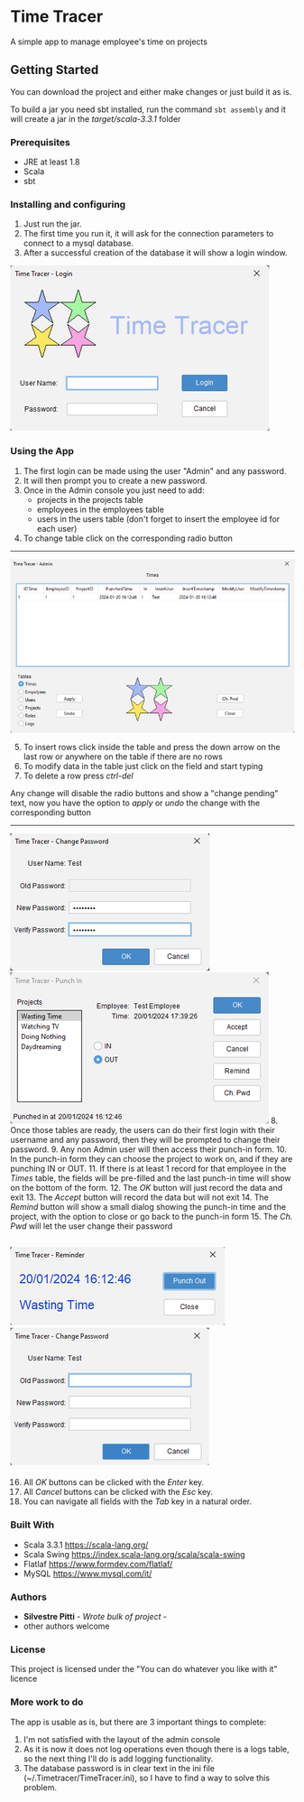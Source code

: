 # Time Tracer

A simple app to manage employee's time on projects

## Getting Started

You can download the project and either make changes or just build it as is.

To build a jar you need sbt installed, run the command  `sbt assembly` and it will create
a jar in the *target/scala-3.3.1* folder

### Prerequisites

- JRE at least 1.8
- Scala
- sbt

### Installing and configuring

1. Just run the jar.
2. The first time you run it, it will ask for the connection parameters to connect to a mysql database.
3. After a successful creation of the database it will show a login window.

![Login.png](ReadmeResources%2FLogin.png)

### Using the App

1. The first login can be made using the user "Admin" and any password.
2. It will then prompt you to create a new password.
3. Once in the Admin console you just need to add:
    - projects in the projects table
    - employees in the employees table
    - users in the users table (don't forget to insert the employee id for each user)
4. To change table click on the corresponding radio button
---
![AdminConsole.png](ReadmeResources%2FAdminConsole.png)

5. To insert rows click inside the table and press the down arrow on the last row or anywhere on the table if there are no rows
6. To modify data in the table just click on the field and start typing
7. To delete a row press *ctrl-del*

Any change will disable the radio buttons and show a "change pending" text, now you have the option to *apply* or *undo* the change with the corresponding button

---
![FirstLoginChangePassword.png](ReadmeResources%2FFirstLoginChangePassword.png)
![PunchInForm.png](ReadmeResources%2FPunchInForm.png)
8. Once  those tables are ready, the users can do their first login with their username and any password, then they will be prompted to change their password.
9. Any non Admin user will then access their punch-in form.
10. In the punch-in form they can choose the project to work on, and if they are punching IN or OUT.
11. If there is at least 1 record for that employee in the *Times* table, the fields will be pre-filled and the last punch-in time will show on the bottom of the form.
12. The *OK* button will just record the data and exit
13. The *Accept* button will record the data but will not exit
14. The *Remind* button will show a small dialog showing the punch-in time and the project, with the option to close or go back to the punch-in form
15. The *Ch. Pwd* will let the user change their password

![Reminder.png](ReadmeResources%2FReminder.png)
![ChangePassword.png](ReadmeResources%2FChangePassword.png)
---
16. All *OK* buttons can be clicked with the *Enter* key.
17. All *Cancel* buttons can be clicked with the *Esc* key.
18. You can navigate all fields with the *Tab* key in a natural order.

### Built With

- Scala 3.3.1 https://scala-lang.org/
- Scala Swing https://index.scala-lang.org/scala/scala-swing
- Flatlaf  https://www.formdev.com/flatlaf/
- MySQL https://www.mysql.com/it/

### Authors

- **Silvestre Pitti** - *Wrote bulk of project* -
- other authors welcome

### License

This project is licensed under the "You can do whatever you like with it" licence

### More work to do

The app is usable as is, but there are 3 important things to complete: 
1. I'm not satisfied with the layout of the admin console
2. As it is now it does not log operations even though there is a logs table, so the next 
thing I'll do is add logging functionality.
3. The database password is in clear text in the ini file (~/.Timetracer/TimeTracer.ini), so I have to find a way to solve this problem.